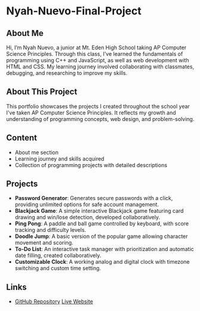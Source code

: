 # Nyah-Nuevo-Final-Project

## About Me
Hi, I’m Nyah Nuevo, a junior at Mt. Eden High School taking AP Computer Science Principles. Through this class, I’ve learned the fundamentals of programming using C++ and JavaScript, as well as web development with HTML and CSS. My learning journey involved collaborating with classmates, debugging, and researching to improve my skills.

## About This Project
This portfolio showcases the projects I created throughout the school year I've taken AP Computer Science Principles. It reflects my growth and understanding of programming concepts, web design, and problem-solving.

## Content
- About me section
- Learning journey and skills acquired
- Collection of programming projects with detailed descriptions

## Projects
- **Password Generator**: Generates secure passwords with a click, providing unlimited options for safe account management.
- **Blackjack Game**: A simple interactive Blackjack game featuring card drawing and win/lose detection, developed collaboratively.
- **Ping Pong**: A paddle and ball game controlled by keyboard, with score tracking and difficulty levels.
- **Doodle Jump**: A basic version of the popular game allowing character movement and scoring.
- **To-Do List**: An interactive task manager with prioritization and automatic date filling, created collaboratively.
- **Customizable Clock**: A working analog and digital clock with timezone switching and custom time setting.

## Links
- [GitHub Repository](https://github.com/san6o/NyahN-Final-Project) [Live Website](https://san6o.github.io/NyahN-Final-Project/)
